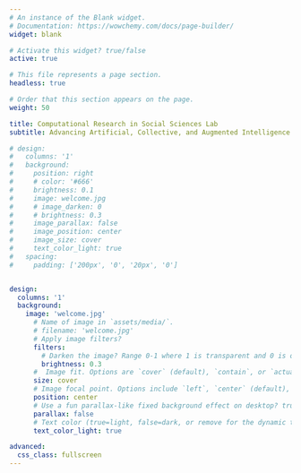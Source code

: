 ```yaml
---
# An instance of the Blank widget.
# Documentation: https://wowchemy.com/docs/page-builder/
widget: blank

# Activate this widget? true/false
active: true

# This file represents a page section.
headless: true

# Order that this section appears on the page.
weight: 50

title: Computational Research in Social Sciences Lab
subtitle: Advancing Artificial, Collective, and Augmented Intelligence

# design:
#   columns: '1'
#   background:
#     position: right
#     # color: '#666'
#     brightness: 0.1
#     image: welcome.jpg
#     # image_darken: 0
#     # brightness: 0.3
#     image_parallax: false
#     image_position: center
#     image_size: cover
#     text_color_light: true
#   spacing:
#     padding: ['200px', '0', '20px', '0']


design:
  columns: '1'
  background:
    image: 'welcome.jpg'
      # Name of image in `assets/media/`.
      # filename: 'welcome.jpg'
      # Apply image filters?
      filters:
        # Darken the image? Range 0-1 where 1 is transparent and 0 is opaque.
        brightness: 0.3
      #  Image fit. Options are `cover` (default), `contain`, or `actual` size.
      size: cover
      # Image focal point. Options include `left`, `center` (default), or `right`.
      position: center
      # Use a fun parallax-like fixed background effect on desktop? true/false
      parallax: false
      # Text color (true=light, false=dark, or remove for the dynamic theme color).
      text_color_light: true

advanced:
  css_class: fullscreen
---
```

